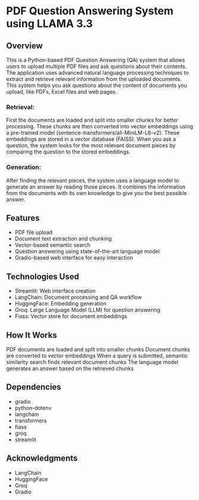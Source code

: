 # PDF Question Answering System using LLAMA 3.3
## Overview
This is a Python-based PDF Question Answering (QA) system that allows users to upload multiple PDF files and ask questions about their contents. The application uses advanced natural language processing techniques to extract and retrieve relevant information from the uploaded documents.
This system helps you ask questions about the content of documents you upload, like PDFs, Excel files and web pages.
### Retrieval:
First the documents are loaded and split into smaller chunks for better processing. These chunks are then converted into vector embeddings using a pre-trained model (sentence-transformers/all-MiniLM-L6-v2). These embeddings are stored in a vector database (FAISS). When you ask a question, the system looks for the most relevant document pieces by comparing the question to the stored embeddings.
### Generation:
After finding the relevant pieces, the system uses a language model to generate an answer by reading those pieces. It combines the information from the documents with its own knowledge to give you the best possible answer.

## Features
- PDF file upload
- Document text extraction and chunking
- Vector-based semantic search
- Question answering using state-of-the-art language model
- Gradio-based web interface for easy interaction

## Technologies Used
- Streamlit: Web interface creation
- LangChain: Document processing and QA workflow
- HuggingFace: Embedding generation
- Groq: Large Language Model (LLM) for question answering
- Fiass: Vector store for document embeddings

## How It Works
PDF documents are loaded and split into smaller chunks
Document chunks are converted to vector embeddings
When a query is submitted, semantic similarity search finds relevant document chunks
The language model generates an answer based on the retrieved chunks

## Dependencies
- gradio
- python-dotenv
- langchain
- transformers
- fiass
- groq
- streamlit

## Acknowledgments
- LangChain
- HuggingFace
- Groq
- Gradio
